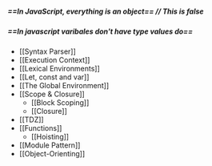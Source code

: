 
##### ==In JavaScript, everything is an object== // This is false
##### ==In javascript varibales don't have type values do==

- [[Syntax Parser]]
- [[Execution Context]]
- [[Lexical Environments]]
- [[Let, const and var]]
- [[The Global Environment]]
- [[Scope & Closure]]
	- [[Block Scoping]]
	- [[Closure]]
- [[TDZ]]
- [[Functions]]
	- [[Hoisting]]
- [[Module Pattern]]
- [[Object-Orienting]]